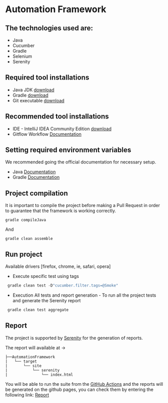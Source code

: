 # Automation Framework

## The technologies used are:
* Java
* Cucumber
* Gradle
* Selenium
* Serenity

## Required tool installations

* Java JDK [download](https://www.oracle.com/java/technologies/javase/javase-jdk8-downloads.html)
* Gradle [download](https://gradle.org/install/)
* Git executable [download](https://git-scm.com/downloads)

## Recommended tool installations

* IDE - IntelliJ IDEA Community Edition [download](https://www.jetbrains.com/idea/download)
* Gitflow Workflow [Documentation](https://www.atlassian.com/git/tutorials/comparing-workflows/gitflow-workflow)

## Setting required environment variables

We recommended going the official documentation for necessary setup.

* Java [Documentation](https://java.com/en/download/help/path.html)
* Gradle [Documentation](https://gradle.org/install/)

## Project compilation

It is important to compile the project before making a Pull Request in order to guarantee that the framework is working correctly.

```
gradle compileJava
```
And 
``` 
gradle clean assemble
```

## Run project

Available drivers [firefox, chrome, ie, safari, opera]

* Execute specific test using tags 
``` java
 gradle clean test -D"cucumber.filter.tags=@Smoke"
```

* Execution All tests and report generation - To run all the project tests and generate the Serenity report
``` java
 gradle clean test aggregate
```

## Report
The project is supported by [Serenity](https://serenity-bdd.github.io/theserenitybook/latest/manual-tests.html) for the generation of reports.

The report will available at -> 

``` 
├──AutomationFramework
|   └── target
|       └── site
|           └── serenity
|               └── index.html
```

You will be able to run the suite from the [GitHub Actions](https://github.com/VictorGalleg0s/Challenge/actions/) and the reports will be generated on the github pages,
you can check them by entering the following link: [Report](https://victorgalleg0s.github.io/Challenge/)
